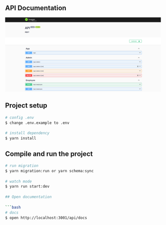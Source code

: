 ## API Documentation
![API Documentation](./Screenshot%202025-07-02%20144110.png)

## Project setup

```bash
# config .env
$ change .env.example to .env

# install dependency
$ yarn install
```

## Compile and run the project

```bash
# run migration
$ yarn migration:run or yarn schema:sync

# watch mode
$ yarn run start:dev

## Open documentation 

```bash
# docs
$ open http://localhost:3001/api/docs
```
